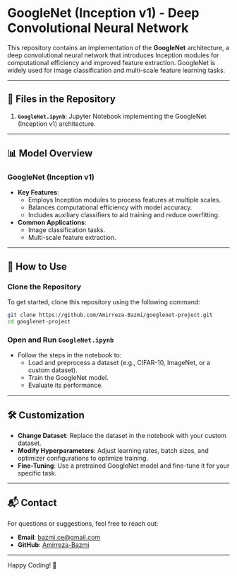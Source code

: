 # GoogleNet (Inception v1) - Deep Convolutional Neural Network

This repository contains an implementation of the **GoogleNet** architecture, a deep convolutional neural network that introduces Inception modules for computational efficiency and improved feature extraction. GoogleNet is widely used for image classification and multi-scale feature learning tasks.

---

## 📂 Files in the Repository

1. **`GoogleNet.ipynb`**: Jupyter Notebook implementing the GoogleNet (Inception v1) architecture.

---

## 📊 Model Overview

### GoogleNet (Inception v1)
- **Key Features**:
  - Employs Inception modules to process features at multiple scales.
  - Balances computational efficiency with model accuracy.
  - Includes auxiliary classifiers to aid training and reduce overfitting.
- **Common Applications**:
  - Image classification tasks.
  - Multi-scale feature extraction.

---

## 🚀 How to Use

### Clone the Repository
To get started, clone this repository using the following command:
```bash
git clone https://github.com/Amirreza-Bazmi/googlenet-project.git
cd googlenet-project
```

### Open and Run `GoogleNet.ipynb`
- Follow the steps in the notebook to:
  - Load and preprocess a dataset (e.g., CIFAR-10, ImageNet, or a custom dataset).
  - Train the GoogleNet model.
  - Evaluate its performance.

---

## 🛠 Customization

- **Change Dataset**: Replace the dataset in the notebook with your custom dataset.
- **Modify Hyperparameters**: Adjust learning rates, batch sizes, and optimizer configurations to optimize training.
- **Fine-Tuning**: Use a pretrained GoogleNet model and fine-tune it for your specific task.

---

## 📬 Contact
For questions or suggestions, feel free to reach out:
- **Email**: [bazmi.ce@gmail.com](mailto:bazmi.ce@gmail.com)
- **GitHub**: [Amirreza-Bazmi](https://github.com/Amirreza-Bazmi)

---

Happy Coding! 🚀
